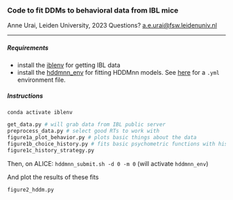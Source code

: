 ### Code to fit DDMs to behavioral data from IBL mice

Anne Urai, Leiden University, 2023
Questions? a.e.urai@fsw.leidenuniv.nl

---

##### Requirements
- install the [iblenv](https://github.com/int-brain-lab/iblenv) for getting IBL data
- install the [hddmnn_env](https://github.com/hddm-devs/hddm#installation) for fitting HDDMnn models. See [here](https://github.com/anne-urai/2022_Urai_choicehistory_MEG/blob/main/hddmnn_env2.yml) for a `.yml` environment file.

##### Instructions

`conda activate iblenv`

```python
get_data.py # will grab data from IBL public server
preprocess_data.py # select good RTs to work with
figure1a_plot_behavior.py # plots basic things about the data
figure1b_choice_history.py # fits basic psychometric functions with history terms
figure1c_history_strategy.py
```

Then, on ALICE:
`hddmnn_submit.sh -d 0 -m 0` (will activate `hddmnn_env`)

And plot the results of these fits
```python
figure2_hddm.py
```

